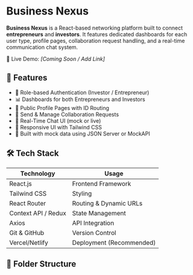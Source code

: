 # Business Nexus

**Business Nexus** is a React-based networking platform built to connect **entrepreneurs** and **investors**. It features dedicated dashboards for each user type, profile pages, collaboration request handling, and a real-time communication chat system.

🔗 Live Demo: _[Coming Soon / Add Link]_

## 🚀 Features

- 🔐 Role-based Authentication (Investor / Entrepreneur)
- 📊 Dashboards for both Entrepreneurs and Investors
- 👤 Public Profile Pages with ID Routing
- 🔗 Send & Manage Collaboration Requests
- 💬 Real-Time Chat UI (mock or live)
- 📱 Responsive UI with Tailwind CSS
- 🧪 Built with mock data using JSON Server or MockAPI

## 🛠 Tech Stack

| Technology | Usage |
|------------|--------|
| React.js   | Frontend Framework |
| Tailwind CSS | Styling |
| React Router | Routing & Dynamic URLs |
| Context API / Redux | State Management |
| Axios | API Integration |
| Git & GitHub | Version Control |
| Vercel/Netlify | Deployment (Recommended) |

## 📂 Folder Structure

